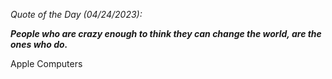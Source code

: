 *Quote of the Day (04/24/2023):*

_**People who are crazy enough to think they can change the world, are the ones who do.**_

Apple Computers
